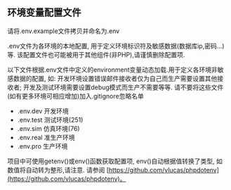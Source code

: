 

## 环境变量配置文件
请将.env.example文件拷贝并命名为.env

.env文件为各环境的本地配置, 用于定义环境标识符及敏感数据(数据库ip,密码...)等. 
该配置文件也可能被用于其他组件(非PHP),请谨慎删除配置项. 

以下文件根据.env文件中定义的environment变量动态加载.用于定义各环境非敏感数据的配置, 如: 开发环境设置错误邮件接收者仅为自己而生产需要设置其他接收者; 开发及测试环境需要设置debug模式而生产不需要等等. 
请不要将这些文件(如有更多环境可相应增加)加入.gitignore忽略名单
- .env.dev 开发环境
- .env.test 测试环境(251)
- .env.sim 仿真环境(76) 
- .env.real 准生产环境 
- .env.pro 生产环境

项目中可使用getenv()或env()函数获取配置项, env()自动根据值转换了类型, 如数值将自动转为整形,请注意.
请参阅 [https://github.com/vlucas/phpdotenv](https://github.com/vlucas/phpdotenv)。

